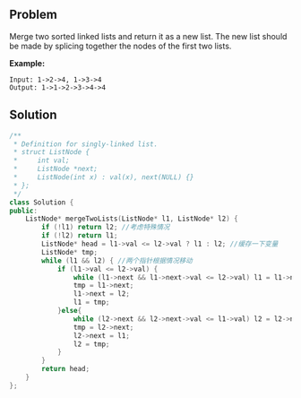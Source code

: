 ## Problem

Merge two sorted linked lists and return it as a new list. The new list should be made by splicing together the nodes of the first two lists.

**Example:**

```
Input: 1->2->4, 1->3->4
Output: 1->1->2->3->4->4
```



## Solution

```c++
/**
 * Definition for singly-linked list.
 * struct ListNode {
 *     int val;
 *     ListNode *next;
 *     ListNode(int x) : val(x), next(NULL) {}
 * };
 */
class Solution {
public:
    ListNode* mergeTwoLists(ListNode* l1, ListNode* l2) {
        if (!l1) return l2; //考虑特殊情况
        if (!l2) return l1;
        ListNode* head = l1->val <= l2->val ? l1 : l2; //缓存一下变量
        ListNode* tmp;
        while (l1 && l2) { //两个指针根据情况移动
            if (l1->val <= l2->val) {
                while (l1->next && l1->next->val <= l2->val) l1 = l1->next;
                tmp = l1->next;
                l1->next = l2;
                l1 = tmp;
            }else{
                while (l2->next && l2->next->val <= l1->val) l2 = l2->next;
                tmp = l2->next;
                l2->next = l1;
                l2 = tmp;
            }
        }
        return head;
    }
};
```




